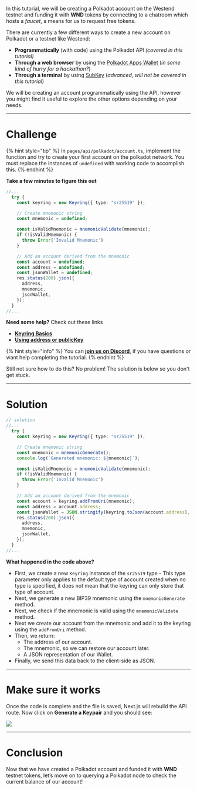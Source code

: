 In this tutorial, we will be creating a Polkadot account on the Westend testnet and funding it with **WND** tokens by connecting to a chatroom which hosts a *faucet*, a means for us to request free tokens.

There are currently a few different ways to create a new account on Polkadot or a testnet like Westend:

* **Programmatically** (with code) using the Polkadot API *(covered in this tutorial)*
* **Through a web browser** by using the [Polkadot Apps Wallet](https://polkadot.js.org/apps/#/accounts) (*in some kind of hurry for a hackathon?*)
* **Through a terminal** by using [SubKey](https://wiki.polkadot.network/docs/en/learn-account-generation#subkey) (*advanced, will not be covered in this tutorial*)

We will be creating an account programmatically using the API, however you might find it useful to explore the other options depending on your needs.

------------------------

# Challenge

{% hint style="tip" %}
In `pages/api/polkadot/account.ts`, implement the function and try to create your first account on the polkadot network. You must replace the instances of `undefined` with working code to accomplish this.
{% endhint %}

**Take a few minutes to figure this out**

```typescript
//...
  try {
    const keyring = new Keyring({ type: "sr25519" });

    // Create mnemonic string
    const mnemonic = undefined;

    const isValidMnemonic = mnemonicValidate(mnemonic);
    if (!isValidMnemonic) {
      throw Error('Invalid Mnemonic')
    }

    // Add an account derived from the mnemonic
    const account = undefined;
    const address = undefined;
    const jsonWallet = undefined;
    res.status(200).json({
      address,
      mnemonic,
      jsonWallet,
    });
  }
//...
```

**Need some help?** Check out these links
* [**Keyring Basics**](https://polkadot.js.org/docs/keyring/start/basics)  
* [**Using address or publicKey**](https://polkadot.js.org/docs/keyring/start/sign-verify#verify-using-address-or-publickey)  

{% hint style="info" %}
You can [**join us on Discord**](https://discord.gg/fszyM7K), if you have questions or want help completing the tutorial.
{% endhint %}

Still not sure how to do this? No problem! The solution is below so you don't get stuck.

------------------------

# Solution

```typescript
// solution
//...
  try {
    const keyring = new Keyring({ type: "sr25519" });

    // Create mnemonic string
    const mnemonic = mnemonicGenerate();
    console.log(`Generated mnemonic: ${mnemonic}`);

    const isValidMnemonic = mnemonicValidate(mnemonic);
    if (!isValidMnemonic) {
      throw Error('Invalid Mnemonic')
    }

    // Add an account derived from the mnemonic
    const account = keyring.addFromUri(mnemonic);
    const address = account.address;
    const jsonWallet = JSON.stringify(keyring.toJson(account.address), null, 2)
    res.status(200).json({
      address,
      mnemonic,
      jsonWallet,
    });
  }
//...
```

**What happened in the code above?**

* First, we create a new `Keyring` instance of the `sr25519` type - This type parameter only applies to the default type of account created when no type is specified, it does not mean that the keyring can only store that type of account.
* Next, we generate a new BIP39 mnemonic using the `mnemonicGenerate` method.
* Next, we check if the mnemonic is valid using the `mnemonicValidate` method.
* Next we create our account from the mnemonic and add it to the keyring using the `addFromUri` method.
* Then, we return:
  * The address of our account.
  * The mnemonic, so we can restore our account later.
  * A JSON representation of our Wallet.
* Finally, we send this data back to the client-side as JSON.

------------------------

# Make sure it works

Once the code is complete and the file is saved, Next.js will rebuild the API route. Now click on **Generate a Keypair** and you should see:

![](../../../.gitbook/assets/pathways/polkadot/polkadot-account.gif)

-----------------------------

# Conclusion

Now that we have created a Polkadot account and funded it with **WND** testnet tokens, let’s move on to querying a Polkadot node to check the current balance of our account!

